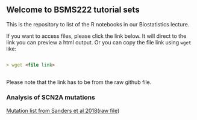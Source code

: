 ## Welcome to BSMS222 tutorial sets

This is the repository to list of the R notebooks in our Biostatistics lecture. 

If you want to access files, please click the link below. It will direct to the link you can preview a html output. Or you can copy the file link using `wget` like: 

```markdown

> wget <file link>
  
```

Please note that the link has to be from the raw github file.

### Analysis of SCN2A mutations 

[Mutation list from Sanders et al 2018](https://htmlpreview.github.io/?https://github.com/joonan30/bsms222_123_an/blob/master/analyze_scn2a_mutations.nb.html)([raw file](https://github.com/joonan30/bsms222_123_an/blob/master/analyze_scn2a_mutations.Rmd)) 
